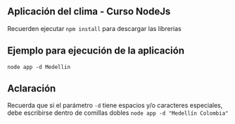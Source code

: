 ## Aplicación del clima - Curso NodeJs

Recuerden ejecutar `npm install` para descargar las librerias

## Ejemplo para ejecución de la aplicación

``
node app -d Medellin
``

## Aclaración

Recuerda que si el parámetro ``-d`` tiene espacios y/o caracteres especiales, debe escribirse dentro de comillas dobles 
``node app -d "Medellín Colombia"``